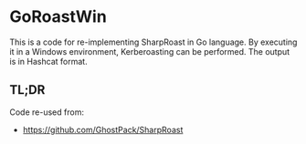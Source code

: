 # GoRoastWin
This is a code for re-implementing SharpRoast in Go language. By executing it in a Windows environment, Kerberoasting can be performed. The output is in Hashcat format.

## TL;DR
Code re-used from:
- https://github.com/GhostPack/SharpRoast
